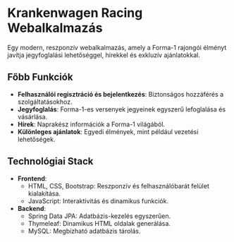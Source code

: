 # Krankenwagen Racing Webalkalmazás

Egy modern, reszponzív webalkalmazás, amely a Forma-1 rajongói élményt javítja jegyfoglalási lehetőséggel, hírekkel és exkluzív ajánlatokkal.

## Főbb Funkciók
- **Felhasználói regisztráció és bejelentkezés**: Biztonságos hozzáférés a szolgáltatásokhoz.
- **Jegyfoglalás**: Forma-1-es versenyek jegyeinek egyszerű lefoglalása és vásárlása.
- **Hírek**: Naprakész információk a Forma-1 világából.
- **Különleges ajánlatok**: Egyedi élmények, mint például vezetési lehetőségek.

## Technológiai Stack
- **Frontend**:
  - HTML, CSS, Bootstrap: Reszponzív és felhasználóbarát felület kialakítása.
  - JavaScript: Interaktivitás és dinamikus funkciók.
- **Backend**:
  - Spring Data JPA: Adatbázis-kezelés egyszerűen.
  - Thymeleaf: Dinamikus HTML oldalak generálása.
  - MySQL: Megbízható adatbázis tárolás.


